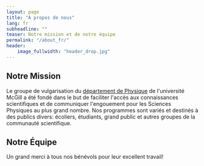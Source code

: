 ```yaml
---
layout: page
title: "À propos de nous"
lang: fr
subheadline: ""
teaser: Notre mission et de notre équipe
permalink: "/about_fr/"
header:
    image_fullwidth: "header_drop.jpg"
---
```


## Notre Mission
Le groupe de vulgarisation du [département de Physique](http://www.physics.mcgill.ca) de l'université McGill a été fondé dans le but de faciliter l'accès aux connaissances scientifiques et de communiquer l'engouement pour les Sciences Physiques au plus grand nombre. Nos programmes sont variés et destinés à des publics divers: écoliers, étudiants, grand public et autres groupes de la communauté scientifique.  


## Notre Équipe
Un grand merci à tous nos bénévols pour leur excellent travail!
